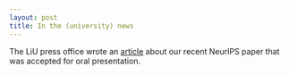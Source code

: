 ```yaml
---
layout: post
title: In the (university) news
---
```


The LiU press office wrote an [article](https://liu.se/en/news-item/de-ar-topp-36-i-varlden-inom-maskininlarning) about our recent NeurIPS paper that was accepted for oral presentation.
